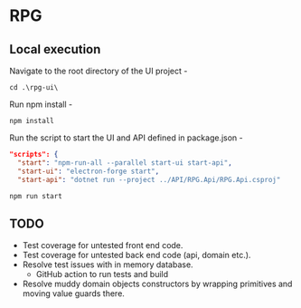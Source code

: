 # RPG

## Local execution

Navigate to the root directory of the UI project -

```
cd .\rpg-ui\ 
```
Run npm install - 

```
npm install
```

Run the script to start the UI and API defined in package.json -

```json
"scripts": {
  "start": "npm-run-all --parallel start-ui start-api",
  "start-ui": "electron-forge start",
  "start-api": "dotnet run --project ../API/RPG.Api/RPG.Api.csproj"
```

```
npm run start
```

## TODO
- Test coverage for untested front end code.
- Test coverage for untested back end code (api, domain etc.).
- Resolve test issues with in memory database. 
  - GitHub action to run tests and build
- Resolve muddy domain objects constructors by wrapping primitives and moving value guards there.
